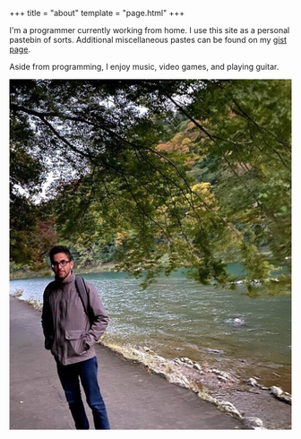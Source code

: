 +++
title = "about"
template = "page.html"
+++

I'm a programmer currently working from home. I use this site as a personal pastebin of sorts. Additional miscellaneous pastes can be found on my [gist page](https://gist.github.com/kevinfiol).

Aside from programming, I enjoy music, video games, and playing guitar.

![me standing by a river](/img/me.jpg)